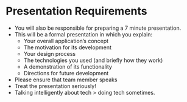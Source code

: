 # Presentation Requirements

* You will also be responsible for preparing a 7 minute presentation.
* This will be a formal presentation in which you explain:
	* Your overall application’s concept
	* The motivation for its development
	* Your design process
	* The technologies you used (and briefly how they work)
	* A demonstration of its functionality
	* Directions for future development
* Please ensure that team member speaks
* Treat the presentation seriously!
* Talking intelligently about tech > doing tech sometimes.
